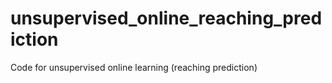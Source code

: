# unsupervised_online_reaching_prediction
Code for unsupervised online learning (reaching prediction)
